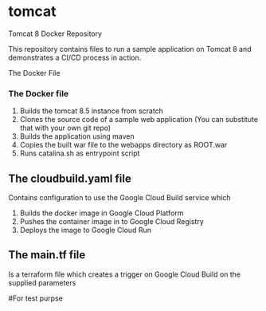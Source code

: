 # tomcat
Tomcat 8 Docker Repository

This repository contains files to run a sample application on Tomcat 8 and demonstrates a CI/CD process in action.

The Docker File

### The Docker file

1. Builds the tomcat 8.5 instance from scratch
2. Clones the source code of a sample web application (You can substitute that with your own git repo)
3. Builds the application using maven
4. Copies the built war file to the webapps directory as ROOT.war
5. Runs catalina.sh as entrypoint script

## The cloudbuild.yaml file

Contains configuration to use the Google Cloud Build service which
1. Builds the docker image in Google Cloud Platform
2. Pushes the container image in to Google Cloud Registry
3. Deploys the image to Google Cloud Run

## The main.tf file

Is a terraform file which creates a trigger on Google Cloud Build on the supplied parameters

#For test purpse
